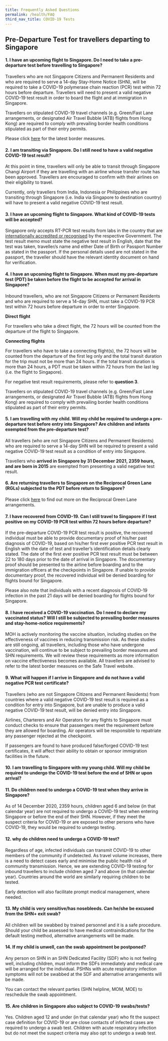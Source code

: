 ```yaml
---
title: Frequently Asked Questions
permalink: /health/FAQ
third_nav_title: COVID-19 Tests
---
```


<div id="inboundPDT"></div>

## **Pre-Departure Test for travellers departing to Singapore** 

#### 1. I have an upcoming flight to Singapore. Do I need to take a pre-departure test before travelling to Singapore? 

Travellers who are not Singapore Citizens and Permanent Residents and who are required to serve a 14-day Stay-Home Notice (SHN), will be required to take a COVID-19 polymerase chain reaction (PCR) test within 72 hours before departure. Travellers will need to present a valid negative COVID-19 test result in order to board the flight and at immigration in Singapore. 

Travellers on stipulated COVID-19 travel channels (e.g. Green/Fast Lane arrangements, or designated Air Travel Bubble (ATB) flights from Hong Kong) are required to comply with prevailing border health conditions stipulated as part of their entry permits. 

Please click [here](/health) for the latest border measures.

#### 2. I am transiting via Singapore. Do I still need to have a valid negative COVID-19 test result?

At this point in time, travellers will only be able to transit through Singapore Changi Airport if they are travelling with an airline whose transfer route has been approved. Travellers are encouraged to confirm with their airlines on their eligibility to travel. 

Currently, only travellers from India, Indonesia or Philippines who are transiting through Singapore (i.e. India via Singapore to destination country) will have to present a valid negative COVID-19 test result. 

#### 3. I have an upcoming flight to Singapore. What kind of COVID-19 tests will be accepted? 

Singapore only accepts RT-PCR test results from labs in the country that are [internationally accredited or recognised](https://www.moh.gov.sg/covid-19/accreditation-bodies-for-covid-19-testing) by the respective Government. The test result memo must state the negative test result in English, date that the test was taken, traveller/s name and either Date of Birth or Passport Number as stated in the passport. If the personal details used are not stated in the passport, the traveller should have the relevant identity document on hand for verification. 

#### 4. I have an upcoming flight to Singapore. When must my pre-departure test (PDT) be taken before the flight to be accepted for arrival in Singapore?

Inbound travellers, who are not Singapore Citizens or Permanent Residents and who are required to serve a 14-day SHN, must take a COVID-19 PCR test within 72 hours before departure in order to enter Singapore. 

**Direct flight**

For travellers who take a direct flight, the 72 hours will be counted from the departure of the flight to Singapore.

**Connecting flights**

For travellers who have to take a connecting flight(s), the 72 hours will be counted from the departure of the first leg only and the total transit duration for the trip must not be more than 24 hours. If the total transit duration is more than 24 hours, a PDT must be taken within 72 hours from the last leg (i.e. the flight to Singapore).  

For negative test result requirements, please refer to **question 3**.

Travellers on stipulated COVID-19 travel channels (e.g. Green/Fast Lane arrangements, or designated Air Travel Bubble (ATB) flights from Hong Kong) are required to comply with prevailing border health conditions stipulated as part of their entry permits.  

#### 5.	I am travelling with my child. Will my child be required to undergo a pre-departure test before entry into Singapore? Are children and infants exempted from the pre-departure test?

All travellers (who are not Singapore Citizens and Permanent Residents) who are required to serve a 14-day SHN will be required to present a valid negative COVID-19 test result as a condition of entry into Singapore. 

Travellers who **arrived in Singapore by 31 December 2021, 2359 hours, and are born in 2015** are exempted from presenting a valid negative test result. 

#### 6.	Are returning travellers to Singapore on the Reciprocal Green Lane (RGLs) subjected to the PDT before return to Singapore?

Please click [here](/rgl/overview) to find out more on the Reciprocal Green Lane arrangements.  

#### 7.	I have recovered from COVID-19. Can I still travel to Singapore if I test positive on my COVID-19 PCR test within 72 hours before departure? 

If the pre-departure COVID-19 PCR test result is positive, the recovered individual must be able to provide documentary proof of his/her past diagnosis of COVID-19, based on his/her first ever positive PCR test result in English with the date of test and traveller’s identification details clearly stated. The date of the first ever positive PCR test result must be between 22 to 180 days prior to the date of arrival in Singapore. The documentary proof should be presented to the airline before boarding and to the immigration officers at the checkpoints in Singapore. If unable to provide documentary proof, the recovered individual will be denied boarding for flights bound for Singapore.

Please also note that individuals with a recent diagnosis of COVID-19 infection in the past 21 days will be denied boarding for flights bound for Singapore. 

#### 8. I have received a COVID-19 vaccination. Do I need to declare my vaccinated status? Will I still be subjected to prevailing border measures and stay-home-notice requirements?

MOH is actively monitoring the vaccine situation, including studies on the effectiveness of vaccines in reducing transmission risk. As these studies are still ongoing, all travellers, including those who have undergone vaccination, will continue to be subject to prevailing border measures and SHN requirements. We will review these requirements as more information on vaccine effectiveness becomes available. All travellers are advised to refer to the latest border measures on the Safe Travel website.

#### 9.	What will happen if I arrive in Singapore and do not have a valid negative PCR test certificate?

Travellers (who are not Singapore Citizens and Permanent Residents) from countries where a valid negative COVID-19 test result is required as a condition for entry into Singapore, but are unable to produce a valid negative COVID-19 test result, will be denied entry into Singapore.

Airlines, Charterers and Air Operators for any flights to Singapore must conduct checks to ensure that passengers meet the requirement before they are allowed for boarding. Air operators will be responsible to repatriate any passenger rejected at the checkpoint.

If passengers are found to have produced false/forged COVID-19 test certificates, it will affect their ability to obtain or sponsor immigration facilities in the future.

#### 10. I am travelling to Singapore with my young child. Will my child be required to undergo the COVID-19 test before the end of SHN or upon arrival?
#### 11. Do children need to undergo a COVID-19 test when they arrive in Singapore? 

As of 14 December 2020, 2359 hours, children aged 6 and below (in that calendar year) are not required to undergo a COVID-19 test when entering Singapore or before the end of their SHN. However, if they meet the suspect criteria for COVID-19 or are exposed to other persons who have COVID-19, they would be required to undergo testing. 

#### 12. why do children need to undergo a COVID-19 test?

Regardless of age, infected individuals can transmit COVID-19 to other members of the community if undetected. As travel volume increases, there is a need to detect cases early and minimise the public health risk of community transmission. Hence, we are extending COVID-19 testing for inbound travellers to include children aged 7 and above (in that calendar year). Countries around the world are similarly requiring children to be tested. 

Early detection will also facilitate prompt medical management, where needed. 

#### 13. My child is very sensitive/has nosebleeds. Can he/she be excused from the SHN+ exit swab?

All children will be swabbed by trained personnel and it is a safe procedure. Should your child be assessed to have medical contraindications for the default testing method, alternative arrangements will be made.

#### 14. If my child is unwell, can the swab appointment be postponed?

Any person on SHN in an SHN Dedicated Facility (SDF) who is not feeling well, including children, must inform the SDFs immediately and medical care will be arranged for the individual. PSHNs with acute respiratory infection symptoms will not be swabbed at the SDF and alternative arrangements will be made.

You can contact the relevant parties (SHN helpline, MOM, MOE) to reschedule the swab appointment. 

#### 15. Are children in Singapore also subject to COVID-19 swabs/tests? 

Yes. Children aged 12 and under (in that calendar year) who fit the suspect case definition for COVID-19 or are close contacts of infected cases are required to undergo a swab test. Children with acute respiratory infection but do not meet the suspect criteria may also opt to undergo a swab test. 


